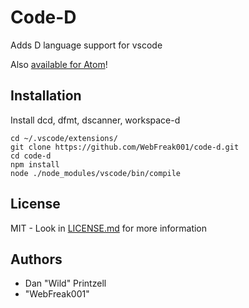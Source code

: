 # Code-D

Adds D language support for vscode

Also [available for Atom](https://github.com/Vild/atomize-d)!

## Installation

Install dcd, dfmt, dscanner, workspace-d

```
cd ~/.vscode/extensions/
git clone https://github.com/WebFreak001/code-d.git
cd code-d
npm install
node ./node_modules/vscode/bin/compile
```

## License

MIT - Look in [LICENSE.md](LICENSE.md) for more information

## Authors

* Dan "Wild" Printzell
* "WebFreak001"
